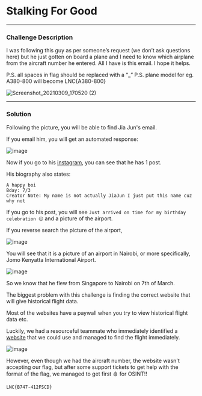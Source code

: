 # Stalking For Good

---

### Challenge Description 

I was following this guy as per someone’s request (we don’t ask questions here) but he just gotten on board a plane and I need to know which airplane from the aircraft number he entered. All I have is this email. I hope it helps.

P.S. all spaces in flag should be replaced with a “_” P.S. plane model for eg. A380-800 will become LNC{A380-800}

![Screenshot_20210309_170520 (2)](https://user-images.githubusercontent.com/76640319/111025074-fc31b980-841c-11eb-93e1-01c70d35ca49.png)

---

### Solution

Following the picture, you will be able to find Jia Jun's email.

If you email him, you will get an automated response:

![image](https://user-images.githubusercontent.com/76640319/111025107-2a16fe00-841d-11eb-8f5a-44e4fff3d3c7.png)

Now if you go to his [instagram](https://www.instagram.com/jiajunlnc/), you can see that he has 1 post.

His biography also states: 

```
A happy boi
Bday: 7/3
Creator Note: My name is not actually JiaJun I just put this name cuz why not
```

If you go to his post, you will see ``Just arrived on time for my birthday celebration 😊`` and a picture of the airport.

If you reverse search the picture of the airport, 

![image](https://user-images.githubusercontent.com/76640319/111025183-82e69680-841d-11eb-890f-ffcf850fe838.png)

You will see that it is a picture of an airport in Nairobi, or more specifically, Jomo Kenyatta International Airport.

![image](https://user-images.githubusercontent.com/76640319/111025202-998ced80-841d-11eb-9f24-f39957b103e9.png)

So we know that he flew from Singapore to Nairobi on 7th of March.

The biggest problem with this challenge is finding the correct website that will give historical flight data. 

Most of the websites have a paywall when you try to view historical flight data etc. 

Luckily, we had a resourceful teammate who immediately identified a [website](https://www.flightradar24.com/data/flights/sq7344) that we could use and managed to find the flight immediately.

![image](https://user-images.githubusercontent.com/76640319/111025356-8fb7ba00-841e-11eb-8948-fe3b97a85c62.png)

However, even though we had the aircraft number, the website wasn't accepting our flag, but after some support tickets to get help with the format of the flag, we managed to get first 🩸 for OSINT!!

```
LNC{B747-412FSCD}
```


